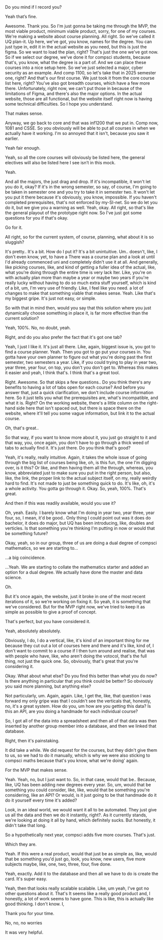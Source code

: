 Do you mind if I record you? 

Yeah that’s fine.

Awesome. Thank you. So I'm just gonna be taking me through the MVP, the most viable product, minimum viable product, sorry, for one of my courses. We're making a website about course planning. All right. So we've called it UQ plan-it. Up here, we've got, you know, names for the degree. You can just type in, edit it in the actual website as you need, but this is just the figma. So we want to load the plan, right? That's just the one we've got now. So if we select our degree, we've done it for compsci students, because that's, you know, what the degree is a part of. And we can place these courses into a nice setup here. So we've just selected a major, cyber security as an example. And comp 1100, so let's take that in 2025 semester one, right? And that's our first course. We just took it from the core course list here, right? You've also got breadth courses, which have a few more there. Unfortunately, right now, we can't put those in because of the limitations of Figma, and there's also the major options. In the actual website, those are all functional, but the website itself right now is having some technical difficulties. So I hope you understand. 

That makes sense. 

Anyway, we go back to core and that was inf1200 that we put in. Comp now, 1081 and CSSE. So you obviously will be able to put all courses in when we actually have it working. I'm so annoyed that it isn't, because you saw it earlier. 

Yeah fair enough. 

Yeah, so all the core courses will obviously be listed here, the general electives will also be listed here I see isn’t in this mock. 

Yeah. 

And all the majors, the just drag and drop. If it's incompatible, it won't let you do it, okay? If it's in the wrong semester, so say, of course, I'm going to be taken in semester one and you try to take it in semester two. It won't let you put it there because it's obviously, you know, impossible. If you haven't completed prerequisites, that's not enforced by my-SI-net. So we do let you do it, but we give you a warning as well. Yeah, okay. All right, so that's like the general playout of the prototype right now. So I've just got some questions for you if that's okay. 

Go for it.

All right, so for the current system, of course, planning, what about it is so sluggish? 

It's pretty.. It's a bit. How do I put it? It's a bit unintuitive. Um.. doesn't, like, I don't even know, yet, to have a There was a course plan and a look at until I'd already commenced uni and completely didn't use it at all. And generally, like picking courses, like, and kind of getting a fuller idea of the actual, like, what you're doing through the entire time is very lack lter. Like, you're on with actually plan more than maybe a year or maybe two years if you're really lucky without having to do so much extra stuff yourself, which is kind of a bit, um, I'm very use of friendly. Like, I feel like you need. a lot of changes to make that something viable that makes sense. Yeah. Like that's my biggest gripe. It's just not easy, or simple. 

So with that in mind then, would you say that this solution where you just dynamically choose something in place it, is far more effective than the current solution? 

Yeah, 100%. No, no doubt, yeah. 

Right, and do you also prefer the fact that it's got one tab? 

Yeah, I just I like it. It's just all there. Like, again, biggest issue is, you got to find a course planner. Yeah. Then you got to go put your courses in. You gotta have your own planner to figure out what you're doing past the first semester, two semesters a year. Like, if you could trying to play in year two, year three, year four, on top, you don't you don't get to. Whereas this makes it easier and yeah, I think that's. I think that's a great tool. 

Right. Awesome. So that skips a few questions.. Do you think there's any benefits to having a lot of tabs open for each course? And before you answer that, just a quick clarification, we don't include course information here. So it just tells you what the prerequisites are, what's incompatible, and what it is. Right? On the working website, there's a little column on the right-hand side here that isn't spaced out, but there is space there on the website, where it'll tell you some vague information, but link it to the actual course. 

Oh, that's great.. 

So that way, if you want to know more about it, you just go straight to it and that way, you, once again, you don't have to go through a thick weed of tabs to actually find it. It's just there. Do you think that's good? 

Yeah, it's really, really intuitive. Again, it takes the whole issue of going through the big list of courses being like, oh, is this fun, the one I'm digging over, is it this? Or like, and then having them all the through, whereas, you know, abbreviated just to make sure you put in the right person, but also, like, the link, the proper link to the actual subject itself, on my, really weirdly hard to find. It's not made to just be something quick to do. It's like, oh, it's a whole activity. You gotta go through it. Okay. So, yeah, 100%. That's great. 

And then if this was readily available, would you use it? 

Oh, yeah. Easily. I barely know what I'm doing in year two, year three, year four, so, I mean, it'd be good.. Only thing I could point out was it does do bachelor, it does do major, but UQ has been introducing, like, doubles and verticles. Is that something you're thinking I'm putting in now or would that be something future? 

Okay, yeah, so in our group, three of us are doing a dual degree of compsci mathematics, so we are starting to… 

…a big coincidence. 

…Yeah. We are starting to collate the mathematics starter and added an option for a dual degree. We actually have done the master and data science. 

Oh. 

But it's once again, the website, just it broke in one of the most recent iterations of it, so  we’re working on fixing it. So yeah, it is something that we've considered. But for the MVP right now, we've tried to keep it as simple as possible to give a proof of concept. 

That's perfect, but you have considered it. 

Yeah, absolutely absolutely. 

Obviously, I do, I do a vertical, like, it's kind of an important thing for me because they cut out a lot of courses here and there and it's like, kind of, I don't want to commit to a course if I then turn around and realise, that was with people who have, like, who aren't doing the votocol, that's the full thing, not just the quick one. So, obviously, that's great that you're considering it. 

Okay. What about what else? Do you find this better than what you do now? Is there anything in particular that you think could be better? So obviously you said more planning, but anything else?

Not particularly, um. Again, again. Like, I get the, like, that question I was forward my only gripe was that I couldn't see the verticals that, honestly, no, it's a great system. How do you, um how are you getting this data? Is this an API, are you doing a handmade for each individual course? 

So, I got all of the data into a spreadsheet and then all of that data was then inserted by another group member into a database, and then we linked that database. 

Right, then it's painstaking. 

It did take a while. We did request for the courses, but they didn't give them to us, so we had to do it manually, which is why we were also sticking to compsci maths because that's you know, what we're doing' again. 

For the MVP that makes sense. 

Yeah. Yeah, no, but I just want to. So, in that case, would that be.. Because, like, UQ has been adding new degrees every year. So, um, would that be something you could consider, like, like, would that be something you're considering, like an API? Or would, is it just going to be that handmade do it do it yourself every time it's added? 

Look, in an ideal world, we would want it all to be automated. They just give us all the data and then we do it instantly, right?. As it currently stands, we're looking at doing it all by hand, which definitely sucks. But honestly, it didn't take that long.

So a hypothetically next year, compsci adds five more courses. That's just. 

Which they are. 

Yeah. If this were a real product, would that just be as simple as, like, would that be something you'd just go, look, you know, new users, five more subjects maybe, like, one, two, three, four, five done. 

Yeah, exactly. Add it to the database and then all we have to do is create the card. It's super easy. 

Yeah, then that looks really scalable scalable. Like, um yeah, I've got no other questions about it. That's It seems like a really good product and, I honestly, a lot of work seems to have gone. This is like, this is actually like good thinking. I don't know. I, 

Thank you for your time. 

No, no, no worries 

It was very helpful.